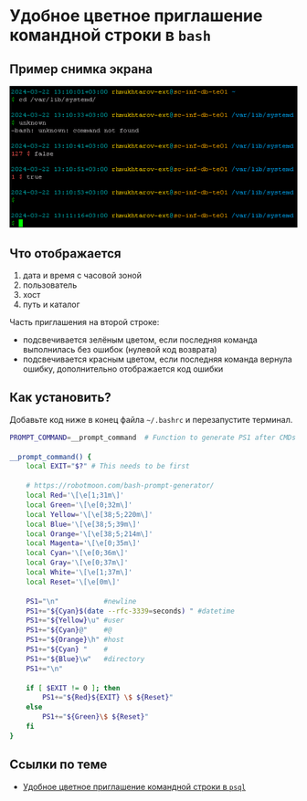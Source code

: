 # Удобное цветное приглашение командной строки в `bash`

## Пример снимка экрана

![bashrc](bashrc.png)

## Что отображается

1. дата и время с часовой зоной
1. пользователь
1. хост
1. путь и каталог

Часть приглашения на второй строке:
* подсвечивается зелёным цветом, если последняя команда выполнилась без ошибок (нулевой код возврата)
* подсвечивается красным цветом, если последняя команда вернула ошибку, дополнительно отображается код ошибки

## Как установить?

Добавьте код ниже в конец файла `~/.bashrc` и перезапустите терминал.

```bash
PROMPT_COMMAND=__prompt_command  # Function to generate PS1 after CMDs

__prompt_command() {
    local EXIT="$?" # This needs to be first

    # https://robotmoon.com/bash-prompt-generator/
    local Red='\[\e[1;31m\]'
    local Green='\[\e[0;32m\]'
    local Yellow='\[\e[38;5;220m\]'
    local Blue='\[\e[38;5;39m\]'
    local Orange='\[\e[38;5;214m\]'
    local Magenta='\[\e[0;35m\]'
    local Cyan='\[\e[0;36m\]'
    local Gray='\[\e[0;37m\]'
    local White='\[\e[1;37m\]'
    local Reset='\[\e[0m\]'

    PS1="\n"           #newline
    PS1+="${Cyan}$(date --rfc-3339=seconds) " #datetime
    PS1+="${Yellow}\u" #user
    PS1+="${Cyan}@"    #@
    PS1+="${Orange}\h" #host
    PS1+="${Cyan} "    #
    PS1+="${Blue}\w"   #directory
    PS1+="\n"
    
    if [ $EXIT != 0 ]; then
        PS1+="${Red}${EXIT} \$ ${Reset}"
    else
        PS1+="${Green}\$ ${Reset}"
    fi
}
```

## Ссылки по теме

* [Удобное цветное приглашение командной строки в `psql`](../psqlrc)

